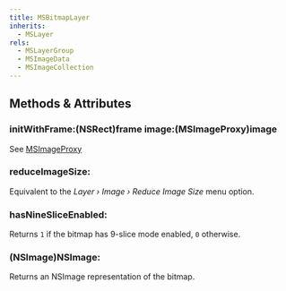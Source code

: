 ```yaml
---
title: MSBitmapLayer
inherits:
  - MSLayer
rels:
  - MSLayerGroup
  - MSImageData
  - MSImageCollection
---
```


## Methods & Attributes

### initWithFrame:(NSRect)frame image:(MSImageProxy)image

See [MSImageProxy](/reference/MSImageProxy/)

### reduceImageSize:

Equivalent to the *Layer › Image › Reduce Image Size* menu option.

### hasNineSliceEnabled:

Returns `1` if the bitmap has 9-slice mode enabled, `0` otherwise.

### (NSImage)NSImage:

Returns an NSImage representation of the bitmap.